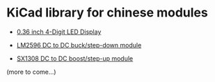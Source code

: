 # KiCad library for chinese modules




* [0.36 inch 4-Digit LED Display](https://github.com/yet-another-average-joe/Chinese_Modules/tree/main/4-Digit_LED_Display_0.36inch)

* [LM2596 DC to DC buck/step-down module](https://github.com/yet-another-average-joe/KiCad-Chinese_Modules/tree/main/DCDC_StepDown_LM2596)

* [SX1308 DC to DC boost/step-up module](https://github.com/yet-another-average-joe/KiCad-Chinese_Modules/tree/main/DCDC_Stepup_SX1308)

(more to come...)

